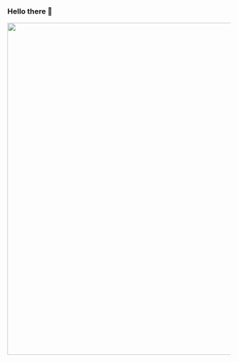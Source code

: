 ### Hello there 👋
<img src="https://github.com/Cibuha/images/blob/main/mouse-ApoTome_Deconvolved-CBH.gif?raw=true" width = "750" >
